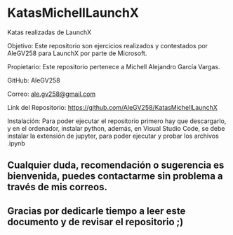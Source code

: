 # KatasMichellLaunchX
Katas realizadas de LaunchX

Objetivo: Este repositorio son ejercicios realizados y contestados por AleGV258 para LaunchX por parte de Microsoft.

Propietario: Este repositorio pertenece a Michell Alejandro García Vargas.

GitHub: AleGV258

Correo: ale.gv258@gmail.com

Link del Repositorio: https://github.com/AleGV258/KatasMichellLaunchX

Instalación: Para poder ejecutar el repositorio primero hay que descargarlo, y en el ordenador, instalar python, además, en Visual Studio Code, se debe instalar la extensión de jupyter, para poder ejecutar y probar los archivos .ipynb

## Cualquier duda, recomendación o sugerencia es bienvenida, puedes contactarme sin problema a través de mis correos.

## Gracias por dedicarle tiempo a leer este documento y de revisar el repositorio ;)

